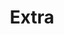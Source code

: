 ---
title: Extra
summary: My courses
type: landing

cascade:
  - _target:
      kind: page
    params:
      show_breadcrumb: true

sections:
  - block: markdown
    id: extra
    content:
      title: Extra
      filters:
        folders:
          - Extra
      text: |-
        I am a quite tall dude so I was destined to play basketball from a young age. I used to play for a team as a kid, but I didn't like it very much because I felt there is a lack of freedom and creativity there. So I quit the team and started to go to outdoors courts in my hometown almost every day, practicing moves from [NBA street](https://en.wikipedia.org/wiki/NBA_Street). I got pretty good at these and eventually I joined the local streetball team for a brief period, but then I realized that I should study more seriously for my physics exams and decided to quit my successful streetball career at the age of 18 😂.

        ![basketball](basketball.png)

        I still play basketball, during the weekends mostly. I like playing 3X3 on half-court rather 5X5 on full-court (these are completely different games of basketball!). If you challenge me, I can play 1X1, though it's becoming harder as I'm getting older. I'm not fully convinced yet, but I'm starting to realize that there is a chance I might not get to the NBA after all...
        
        Speaking of NBA, I'm a big fan. It's quite challenging to follow matches when you live outside the US (plus, there are way too many games during the regular season), but when it's playoff time I'm used to wake up at 3AM and fully watch interesting matches. The obvious downside is that you get tired to work the next day (don't tell my boss) but that is totally worth the price of nobody spoiling you the final score. I'm also into NBA history and I like to complain how modern basketball is not as entertaining as it once was during the 80/90/00's eras. This gives you a hint to where I stand in the goat discussion 🐐.    
    design:
      view: article-grid
      columns: 2
---